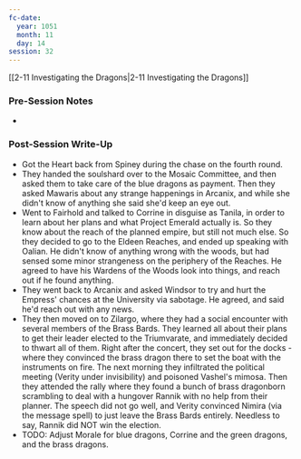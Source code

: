 ```yaml
---
fc-date:
  year: 1051
  month: 11
  day: 14
session: 32
---
```

 [[2-11  Investigating the Dragons|2-11  Investigating the Dragons]]

### Pre-Session Notes

* 

### Post-Session Write-Up

- Got the Heart back from Spiney during the chase on the fourth round.
- They handed the soulshard over to the Mosaic Committee, and then asked them to take care of the blue dragons as payment. Then they asked Mawaris about any strange happenings in Arcanix, and while she didn't know of anything she said she'd keep an eye out.
- Went to Fairhold and talked to Corrine in disguise as Tanila, in order to learn about her plans and what Project Emerald actually is. So they know about the reach of the planned empire, but still not much else. So they decided to go to the Eldeen Reaches, and ended up speaking with Oalian. He didn't know of anything wrong with the woods, but had sensed some minor strangeness on the periphery of the Reaches. He agreed to have his Wardens of the Woods look into things, and reach out if he found anything.
- They went back to Arcanix and asked Windsor to try and hurt the Empress' chances at the University via sabotage. He agreed, and said he'd reach out with any news.
- They then moved on to Zilargo, where they had a social encounter with several members of the Brass Bards. They learned all about their plans to get their leader elected to the Triumvarate, and immediately decided to thwart all of them. Right after the concert, they set out for the docks - where they convinced the brass dragon there to set the boat with the instruments on fire. The next morning they infiltrated the political meeting (Verity under invisibility) and poisoned Vashel's mimosa. Then they attended the rally where they found a bunch of brass dragonborn scrambling to deal with a hungover Rannik with no help from their planner. The speech did not go well, and Verity convinced Nimira (via the message spell) to just leave the Brass Bards entirely. Needless to say, Rannik did NOT win the election.
- TODO: Adjust Morale for blue dragons, Corrine and the green dragons, and the brass dragons.
